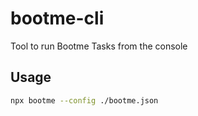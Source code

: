 # bootme-cli

Tool to run Bootme Tasks from the console

## Usage

```sh
npx bootme --config ./bootme.json
```
